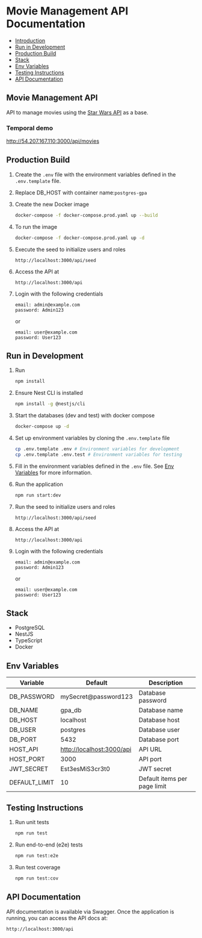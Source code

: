 # Movie Management API Documentation

- [Introduction](#movie-management-api)
- [Run in Development](#run-in-development)
- [Production Build](#production-build)
- [Stack](#stack)
- [Env Variables](#env-variables)
- [Testing Instructions](#testing-instructions)
- [API Documentation](#api-documentation)

## Movie Management API

API to manage movies using the [Star Wars API](https://swapi.dev/) as a base.

### Temporal demo
http://54.207.167.110:3000/api/movies

## Production Build

1. Create the `.env` file with the environment variables defined in the `.env.template` file.
2. Replace DB_HOST with container name:`postgres-gpa`
2. Create the new Docker image

    ```bash
    docker-compose -f docker-compose.prod.yaml up --build
    ```

3. To run the image

    ```bash
    docker-compose -f docker-compose.prod.yaml up -d
    ```
4. Execute the seed to initialize users and roles
    ```http
    http://localhost:3000/api/seed
    ```
5. Access the API at
    ```http
    http://localhost:3000/api
    ```
6. Login with the following credentials
    ```
    email: admin@example.com
    password: Admin123
    ```
   or
    ```
    email: user@example.com
    password: User123
    ```


## Run in Development

1. Run

    ```bash
    npm install
    ```

2. Ensure Nest CLI is installed

    ```bash
    npm install -g @nestjs/cli
    ```

3. Start the databases (dev and test) with docker compose

    ```bash
    docker-compose up -d
    ```

4. Set up environment variables by cloning the `.env.template` file

    ```bash
    cp .env.template .env # Environment variables for development
    cp .env.template .env.test # Environment variables for testing
    ```

5. Fill in the environment variables defined in the `.env` file. See [Env Variables](#env-variables) for more information.
6. Run the application

    ```bash
    npm run start:dev
    ```

7. Run the seed to initialize users and roles

    ```http
    http://localhost:3000/api/seed
    ```
8. Access the API at
    ```http
    http://localhost:3000/api
    ```
9. Login with the following credentials
    ```
    email: admin@example.com
    password: Admin123
    ```
    or
    ```
    email: user@example.com
    password: User123
    ```
## Stack

- PostgreSQL
- NestJS
- TypeScript
- Docker

## Env Variables

| Variable       | Default                                                | Description                  |
| -------------- | ------------------------------------------------------ | ---------------------------- |
| DB\_PASSWORD   | mySecret\@password123                                  | Database password            |
| DB\_NAME       | gpa\_db                                                | Database name                |
| DB\_HOST       | localhost                                              | Database host                |
| DB\_USER       | postgres                                               | Database user                |
| DB\_PORT       | 5432                                                   | Database port                |
| HOST\_API      | [http://localhost:3000/api](http://localhost:3000/api) | API URL                      |
| HOST\_PORT     | 3000                                                   | API port                     |
| JWT\_SECRET    | Est3esMiS3cr3t0                                        | JWT secret                   |
| DEFAULT\_LIMIT | 10                                                     | Default items per page limit |

## Testing Instructions

1. Run unit tests

    ```bash
    npm run test
    ```

2. Run end-to-end (e2e) tests

    ```bash
    npm run test:e2e
    ```

3. Run test coverage

    ```bash
    npm run test:cov
    ```

## API Documentation

API documentation is available via Swagger. Once the application is running, you can access the API docs at:

```http
http://localhost:3000/api
```

